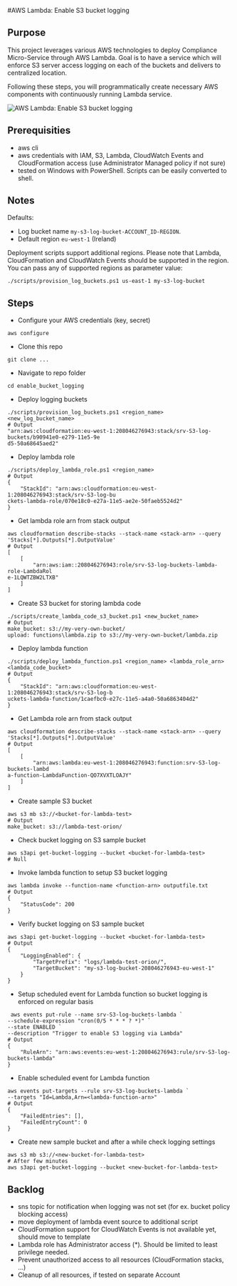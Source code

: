 #AWS Lambda: Enable S3 bucket logging

**Purpose**
-----------

This project leverages various AWS technologies to deploy Compliance Micro-Service through AWS Lambda.
Goal is to have a service which will enforce S3 server access logging on each of the buckets and delivers to centralized location.

Following these steps, you will programmatically create necessary AWS components with continuously running Lambda service.

![AWS Lambda: Enable S3 bucket logging](http://github.com/aws-scripting-guy/lambda/enable_bucket_logging/.assets/AWS%20Lambda-%20Enable%20S3%20bucket%20logging.png)


**Prerequisities**
------------------

* aws cli 
* aws credentials with IAM, S3, Lambda, CloudWatch Events and CloudFormation access (use Administrator Managed policy if not sure)
* tested on Windows with PowerShell. Scripts can be easily converted to shell.

**Notes**
---------
Defaults:
* Log bucket name ```my-s3-log-bucket-ACCOUNT_ID-REGION```.
* Default region ```eu-west-1``` (Ireland)

Deployment scripts support additional regions. Please note that Lambda, CloudFormation and CloudWatch Events should be supported in the region. You can pass any of supported regions as parameter value:
```
./scripts/provision_log_buckets.ps1 us-east-1 my-s3-log-bucket
```

**Steps**
---------

* Configure your AWS credentials (key, secret)
```
aws configure
```

* Clone this repo
```
git clone ...
```

* Navigate to repo folder
```
cd enable_bucket_logging
```

* Deploy logging buckets
```
./scripts/provision_log_buckets.ps1 <region_name> <new_log_bucket_name>
# Output
"arn:aws:cloudformation:eu-west-1:208046276943:stack/srv-S3-log-buckets/b90941e0-e279-11e5-9e
d5-50a68645aed2"
```

* Deploy lambda role
```
./scripts/deploy_lambda_role.ps1 <region_name>
# Output
{
    "StackId": "arn:aws:cloudformation:eu-west-1:208046276943:stack/srv-S3-log-bu
ckets-lambda-role/070e18c0-e27a-11e5-ae2e-50faeb5524d2"
}
```

* Get lambda role arn from stack output
```
aws cloudformation describe-stacks --stack-name <stack-arn> --query 'Stacks[*].Outputs[*].OutputValue'
# Output
[
    [
        "arn:aws:iam::208046276943:role/srv-S3-log-buckets-lambda-role-LambdaRol
e-1LQWTZBW2LTXB"
    ]
]
```

* Create S3 bucket for storing lambda code
```
./scripts/create_lambda_code_s3_bucket.ps1 <new_bucket_name>
# Output
make_bucket: s3://my-very-own-bucket/
upload: functions\lambda.zip to s3://my-very-own-bucket/lambda.zip
```

* Deploy lambda function
```
./scripts/deploy_lambda_function.ps1 <region_name> <lambda_role_arn> <lambda_code_bucket>
# Output
{
    "StackId": "arn:aws:cloudformation:eu-west-1:208046276943:stack/srv-S3-log-b
uckets-lambda-function/1caefbc0-e27c-11e5-a4a0-50a6863404d2"
}
```

* Get Lambda role arn from stack output
```
aws cloudformation describe-stacks --stack-name <stack-arn> --query 'Stacks[*].Outputs[*].OutputValue'
# Output
[
    [
        "arn:aws:lambda:eu-west-1:208046276943:function:srv-S3-log-buckets-lambd
a-function-LambdaFunction-QO7XVXTLOAJY"
    ]
]
```

* Create sample S3 bucket
```
aws s3 mb s3://<bucket-for-lambda-test>
# Output
make_bucket: s3://lambda-test-orion/
```

* Check bucket logging on S3 sample bucket 
```
aws s3api get-bucket-logging --bucket <bucket-for-lambda-test>
# Null
```

* Invoke lambda function to setup S3 bucket logging
```
aws lambda invoke --function-name <function-arn> outputfile.txt
# Output
{
    "StatusCode": 200
}
```

* Verify bucket logging on S3 sample bucket 
```
aws s3api get-bucket-logging --bucket <bucket-for-lambda-test>
# Output
{
    "LoggingEnabled": {
        "TargetPrefix": "logs/lambda-test-orion/", 
        "TargetBucket": "my-s3-log-bucket-208046276943-eu-west-1"
    }
}
```

* Setup scheduled event for Lambda function so bucket logging is enforced on regular basis
```
 aws events put-rule --name srv-S3-log-buckets-lambda `
--schedule-expression "cron(0/5 * * * ? *)" `
--state ENABLED `
--description "Trigger to enable S3 logging via Lambda"
# Output
{
    "RuleArn": "arn:aws:events:eu-west-1:208046276943:rule/srv-S3-log-buckets-lambda"
}
```

* Enable scheduled event for Lambda function
```
aws events put-targets --rule srv-S3-log-buckets-lambda `
--targets "Id=Lambda,Arn=<lambda-function-arn>"
# Output
{
    "FailedEntries": [], 
    "FailedEntryCount": 0
}
```

* Create new sample bucket and after a while check logging settings
```
aws s3 mb s3://<new-bucket-for-lambda-test>
# After few minutes
aws s3api get-bucket-logging --bucket <new-bucket-for-lambda-test>
```

**Backlog**
------------------
* sns topic for notification when logging was not set (for ex. bucket policy blocking access)
* move deployment of lambda event source to additional script
* CloudFormation support for CloudWatch Events is not available yet, should move to template
* Lambda role has Administrator access (*). Should be limited to least privilege needed.
* Prevent unauthorized access to all resources (CloudFormation stacks, ...)
* Cleanup of all resources, if tested on separate Account